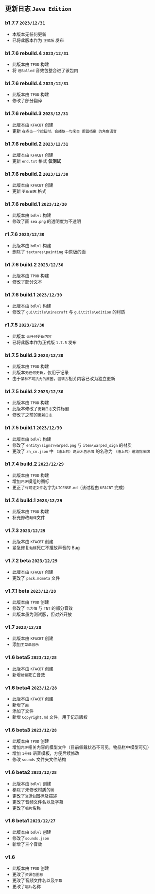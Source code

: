 ## 更新日志 `Java Edition`

### b1.7.7 `2023/12/31`

 - 本版本无任何更新
 - 已将此版本作为 `正式版` 发布

### b1.7.6 rebuild.4 `2023/12/31`

 - 此版本由 `TPOD` 构建
 - 将 `谣Balled` 音效包整合进了该包内

### b1.7.6 rebuild.4 `2023/12/31`

 - 此版本由 `TPOD` 构建
 - 修改了部分翻译

### b1.7.6 rebuild.3 `2023/12/31`

 - 此版本由 `KFACBT` 创建
 - 更新 `在点击一个按钮时，会播放一句来自 蔚蓝档案 的角色语音`

### b1.7.6 rebuild.2 `2023/12/31`

 - 此版本由 `KFACBT` 创建
 - 更新 `end.txt` 格式 **仅测试**

### b1.7.6 rebuild.2 `2023/12/30`

 - 此版本由 `KFACBT` 创建
 - 更新 `更新日志` 格式

### b1.7.6 rebuild.1 `2023/12/30`

 - 此版本由 `bdlvl` 构建
 - 修改了画 `sea.png` 的透明度为不透明

### r1.7.6 `2023/12/30`

 - 此版本由 `bdlvl` 构建
 - 删除了 `textures\painting` 中原版的画

### b1.7.6 build.2 `2023/12/30`

 - 此版本由 `TPOD` 构建
 - 修改了部分文本

### b1.7.6 build.1 `2023/12/30`

 - 此版本由 `bdlvl` 构建
 - 修改了 `gui\title\minecraft` 与 `gui\title\edition` 的材质

### r1.7.5 `2023/12/30`

 - 此版本 `无任何更新内容`
 - 已将此版本作为正式版 `1.7.5` 发布

### b1.7.5 build.3 `2023/12/30`

 - 此版本由 `TPOD` 构建
 - 此版本`无任何更新`，仅用于记录
 - 由于`某种不可抗力的原因`，`圆转方`相关内容已改为独立更新

### b1.7.5 build.2 `2023/12/30`

 - 此版本由 `TPOD` 构建
 - 此版本修改了`更新日志`文件标题
 - 修改了之前的`更新日志`

### b1.7.5 build.1 `2023/12/30`

 - 此版本由 `bdlvl` 构建
 - 修改了 `entity\signs\warped.png` 与 `item\warped_sign` 的材质
 - 更改了 `zh_cn.json` 中 `（墙上的）诡异木告示牌` 的名称为 `（墙上的）道路指示牌`

### b1.7.4 build.2 `2023/12/29`

 - 此版本由 `TPOD` 构建
 - 增加`光环`模组的图标
 - 更正了`许可证文件`名字为`LICENSE.md`（该过程由 `KFACBT` 完成）

### b1.7.4 build.1 `2023/12/29`

 - 此版本由 `TPOD` 构建
 - 补充修改`翻译`文件

### v1.7.3 `2023/12/29`

 - 此版本由 `KFACBT` 创建
 - 紧急修复`骷髅`死亡不播放声音的 Bug

### v1.7.2 beta `2023/12/29`

 - 此版本由 `KFACBT` 创建
 - 更改了 `pack.mcmeta` 文件

### v1.7.1 beta `2023/12/28`

 - 此版本由 `TPOD` 创建
 - 修改了 `苦力怕` 与 `TNT` 的部分音效
 - 此版本虽为测试版，但对外开放

### v1.7 `2023/12/28`

 - 此版本由 `KFACBT` 创建
 - 添加`主菜单音乐`

### v1.6 beta5 `2023/12/28`

 - 此版本由 `KFACBT` 创建
 - 新增`骷髅`死亡音效

### v1.6 beta4 `2023/12/28`

 - 此版本由 `KFACBT` 创建
 - 新增了`画`
 - 添加了文件
 - 新增 `Copyright.md` 文件，用于记录版权

### v1.6 beta3 `2023/12/28`

 - 此版本由 `TPOD` 创建
 - 增加`光环`相关内容的模型文件（目前佩戴状态不可见，物品栏中模型可见）
 - 增加 `1号线` 语音模板，方便后续修改
 - 修改 `sounds` 文件夹文件结构

### v1.6 beta2 `2023/12/28`
 
 - 此版本由 `bdlvl` 创建
 - 移除了未修改材质的`画`
 - 更改了`资源包`图标及描述
 - 更改了音频文件名以及字幕
 - 更改了`唱片`名称

### v1.6 beta1 `2023/12/27`

 - 此版本由 `bdlvl` 创建
 - 修改了`sounds.json`
 - 新增了三个音效

### v1.6

 - 此版本由 `TPOD` 创建
 - 更改了`资源包图标`
 - 更改了音频文件名以及`字幕`
 - 更改了`唱片`名称